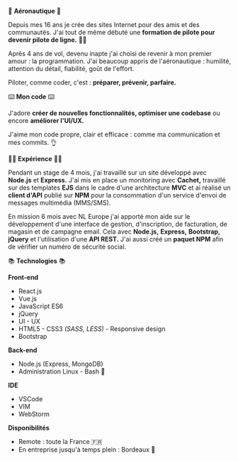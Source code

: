 🛫 **Aéronautique** 🛫

Depuis mes 16 ans je crée des sites Internet pour des amis et des communautés. J'ai tout de même débuté une **formation de pilote pour devenir pilote de ligne.** 👨‍✈️

Après 4 ans de vol, devenu inapte j'ai choisi de revenir à mon premier amour : la programmation. J'ai beaucoup appris de l'aéronautique : humilité, attention du détail, fiabilité, goût de l'effort.

Piloter, comme coder, c'est : **préparer, prévenir, parfaire.**

⌨️ **Mon code** ⌨️

J'adore **créer de nouvelles fonctionnalités, optimiser une codebase** ou encore **améliorer l'UI/UX.**

J'aime mon code propre, clair et efficace : comme ma communication et mes commits. 👌

👨‍💻 **Expérience** 👨‍💻

Pendant un stage de 4 mois, j'ai travaillé sur un site développé avec **Node.js** et **Express.** J'ai mis en place un monitoring avec **Cachet,** travaillé sur des templates **EJS** dans le cadre d'une architecture **MVC** et ai réalisé un **client d'API** publié sur **NPM** pour la consommation d'un service d'envoi de messages multimédia (MMS/SMS).

En mission 6 mois avec NL Europe j'ai apporté mon aide sur le développement d'une interface de gestion, d'inscription, de facturation, de magasin et de campagne email. Cela avec **Node.js,** **Express,** **Bootstrap,** **jQuery** et l'utilisation d'une **API REST.** J'ai aussi créé un **paquet NPM** afin de vérifier un numéro de sécurité social.

📚 **Technologies** 📚

**Front-end**

- React.js
- Vue.js
- JavaScript ES6
- jQuery
- UI - UX
- HTML5 - CSS3 _(SASS, LESS)_ - Responsive design
- Bootstrap

**Back-end**

- Node.js (Express, MongoDB)
- Administration Linux - Bash 🐧

**IDE**

- VSCode
- VIM
- WebStorm

**Disponibilités**

- Remote : toute la France 🇫🇷
- En entreprise jusqu'à temps plein : Bordeaux 🍷
